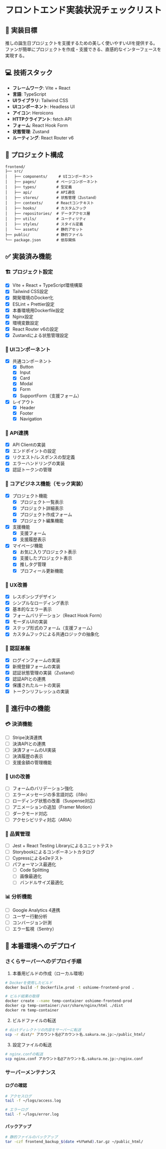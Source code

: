 # フロントエンド実装状況チェックリスト

## 🎯 実装目標
推しの誕生日プロジェクトを支援するための美しく使いやすいUIを提供する。
ファンが簡単にプロジェクトを作成・支援できる、直感的なインターフェースを実現する。

## 💻 技術スタック
- **フレームワーク**: Vite + React
- **言語**: TypeScript
- **UIライブラリ**: Tailwind CSS
- **UIコンポーネント**: Headless UI
- **アイコン**: Heroicons
- **HTTPクライアント**: fetch API
- **フォーム**: React Hook Form
- **状態管理**: Zustand
- **ルーティング**: React Router v6

## 📁 プロジェクト構成
```
frontend/
├── src/
│   ├── components/     # UIコンポーネント
│   ├── pages/         # ページコンポーネント
│   ├── types/         # 型定義
│   ├── api/           # API通信
│   ├── stores/        # 状態管理（Zustand）
│   ├── contexts/      # Reactコンテキスト
│   ├── hooks/         # カスタムフック
│   ├── repositories/  # データアクセス層
│   ├── utils/         # ユーティリティ
│   ├── styles/        # スタイル定義
│   └── assets/        # 静的アセット
├── public/            # 静的ファイル
└── package.json       # 依存関係
```

## ✅ 実装済み機能

### 🏗 プロジェクト設定
- [x] Vite + React + TypeScript環境構築
- [x] Tailwind CSS設定
- [x] 開発環境のDocker化
- [x] ESLint + Prettier設定
- [x] 本番環境用Dockerfile設定
- [x] Nginx設定
- [x] 環境変数設定
- [x] React Router v6の設定
- [x] Zustandによる状態管理設定

### 🎨 UIコンポーネント
- [x] 共通コンポーネント
  - [x] Button
  - [x] Input
  - [x] Card
  - [x] Modal
  - [x] Form
  - [x] SupportForm（支援フォーム）
- [x] レイアウト
  - [x] Header
  - [x] Footer
  - [x] Navigation

### 🔌 API連携
- [x] API Clientの実装
- [x] エンドポイントの設定
- [x] リクエスト/レスポンスの型定義
- [x] エラーハンドリングの実装
- [x] 認証トークンの管理

### 🎯 コアビジネス機能（モック実装）
- [x] プロジェクト機能
  - [x] プロジェクト一覧表示
  - [x] プロジェクト詳細表示
  - [x] プロジェクト作成フォーム
  - [x] プロジェクト編集機能
- [x] 支援機能
  - [x] 支援フォーム
  - [x] 支援履歴表示
- [x] マイページ機能
  - [x] お気に入りプロジェクト表示
  - [x] 支援したプロジェクト表示
  - [x] 推しタグ管理
  - [x] プロフィール更新機能

### 📱 UX改善
- [x] レスポンシブデザイン
- [x] シンプルなローディング表示
- [x] 基本的なエラー表示
- [x] フォームバリデーション（React Hook Form）
- [x] モーダルUIの実装
- [x] ステップ形式のフォーム（支援フォーム）
- [x] カスタムフックによる共通ロジックの抽象化

### 🔐 認証基盤
- [x] ログインフォームの実装
- [x] 新規登録フォームの実装
- [x] 認証状態管理の実装（Zustand）
- [x] 認証APIとの連携
- [x] 保護されたルートの実装
- [x] トークンリフレッシュの実装

## 🔄 進行中の機能

### 💳 決済機能
- [ ] Stripe決済連携
- [ ] 決済APIとの連携
- [ ] 決済フォームのUI実装
- [ ] 決済履歴の表示
- [ ] 支援金額の管理機能

### 🎨 UIの改善
- [ ] フォームのバリデーション強化
- [ ] エラーメッセージの多言語対応（i18n）
- [ ] ローディング状態の改善（Suspense対応）
- [ ] アニメーションの追加（Framer Motion）
- [ ] ダークモード対応
- [ ] アクセシビリティ対応（ARIA）

### 🧪 品質管理
- [ ] Jest + React Testing Libraryによるユニットテスト
- [ ] Storybookによるコンポーネントカタログ
- [ ] Cypressによるe2eテスト
- [ ] パフォーマンス最適化
  - [ ] Code Splitting
  - [ ] 画像最適化
  - [ ] バンドルサイズ最適化

### 📊 分析機能
- [ ] Google Analytics 4連携
- [ ] ユーザー行動分析
- [ ] コンバージョン計測
- [ ] エラー監視（Sentry）

## 🚀 本番環境へのデプロイ

### さくらサーバーへのデプロイ手順

1. 本番用ビルドの作成（ローカル環境）
```bash
# Dockerを使用したビルド
docker build -f Dockerfile.prod -t oshiome-frontend-prod .

# ビルド結果の取得
docker create --name temp-container oshiome-frontend-prod
docker cp temp-container:/usr/share/nginx/html ./dist
docker rm temp-container
```

2. ビルドファイルの転送
```bash
# distディレクトリの内容をサーバーに転送
scp -r dist/* アカウント名@アカウント名.sakura.ne.jp:~/public_html/
```

3. 設定ファイルの転送
```bash
# nginx.confの転送
scp nginx.conf アカウント名@アカウント名.sakura.ne.jp:~/nginx.conf
```

### サーバーメンテナンス

#### ログの確認
```bash
# アクセスログ
tail -f ~/logs/access.log

# エラーログ
tail -f ~/logs/error.log
```

#### バックアップ
```bash
# 静的ファイルのバックアップ
tar -czf frontend_backup_$(date +%Y%m%d).tar.gz ~/public_html/
``` 